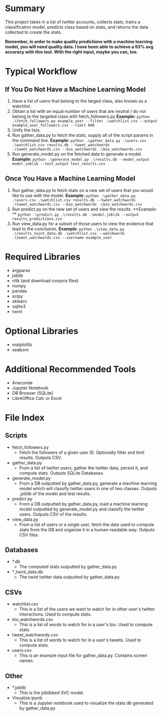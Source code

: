 # Summary
This project takes in a list of twitter accounts, collects stats, trains a classification model, predicts class based on stats, and returns the data collected to create the stats.

**Remember, in order to make quality predictions with a machine learning model, you will need quality data. I have been able to achieve a 93% avg accuracy with this tool. With the right input, maybe you can, too.**

# Typical Workflow
## If You Do Not Have a Machine Learning Model
1. Have a list of users that belong to the targed class, also known as a watchlist.
2. Obtain a list with an equal number of users that are neutral / do not belong to the targeted class with fetch_followers.py **Example:** ```python .\fetch_followers.py example_user --filter .\watchlist.csv --output example_user_followers.csv --limit 800```
3. Unify the lists.
4. Run gather_data.py to fetch the stats, supply all of the script params in the command line. **Example:** ```python .\gather_data.py .\users.csv .\watchlist.csv results.db --tweet_watchwords .\tweet_watchwords.csv --bio_watchwords .\bio_watchwords.csv```
5. Run generate_model.py on the fetched data to generate a model. **Example:** ```python .\generate_model.py .\results.db --model_output model.joblib --test_output test_results.csv```
## Once You Have a Machine Learning Model
1. Run gather_data.py to fetch stats on a new set of users that you would like to use with the model. **Example:** ```python .\gather_data.py .\users.csv .\watchlist.csv results.db --tweet_watchwords .\tweet_watchwords.csv --bio_watchwords .\bio_watchwords.csv```
2. Run predict.py on the new set of users and view the results. **Example: ** ```python .\predict.py .\results.db .\model.joblib --output results_predictions.csv```
4. Run view_data.py for a subset of those users to view the evidence that lead to the conclusion. **Example:** ```python .\view_data.py .\results_twint_data.db .\watchlist.csv --watchwords .\tweet_watchwords.csv --username example_user```

# Required Libraries
* argparse
* joblib
* nltk (and download corpora files)
* numpy
* pandas
* scipy
* sklearn
* sqlite3
* twint

# Optional Libraries
* matplotlib
* seaborn

# Additional Recommended Tools
* Anaconda
* Jupyter Notebook
* DB Browser (SQLite)
* LibreOffice Calc or Excel

# File Index
## Scripts
* fetch_followers.py
    * Fetch the followers of a given user ID. Optionally filter and limit results. Outputs CSV.
* gather_data.py
    * From a list of twitter users, gather the twitter data, persist it, and compute stats. Outputs SQLite Databases.
* generate_model.py
    * From a DB outputted by gather_data.py, generate a machine learning model which will classify twitter users in one of two classes. Outputs .joblib of the model and test results.
* predict.py
    * From a DB outputted by gather_data.py, load a machine learning model outputted by generate_model.py and classify the twitter users. Outputs CSV of the results.
* view_data.py
    * From a list of users or a single user, fetch the data used to compute stats from the DB and organize it in a human-readable way. Outputs CSV files.

## Databases
* *.db
    * The computed stats outputted by gather_data.py
* *_twint_data.db
    * The twint twitter data outputted by gather_data.py

## CSVs
* watchlist.csv
    * This is a list of the users we want to watch for in other user's twitter interactions. Used to compute stats.
* bio_watchwords.csv
    * This is a list of words to watch for in a user's bio. Used to compute stats.
* tweet_watchwords.csv
    * This is a list of words to watch for in a user's tweets. Used to compute stats.
* users.csv
    * This is an example input file for gather_data.py. Contains screen names.

## Other
* *.joblib
    * This is the joblibbed SVC model.
* Visualize.ipynb
    * This is a Jupyter notebook used to visualize the stats db generated by gather_data.py